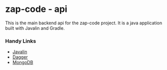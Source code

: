 # zap-code - api

This is the main backend api for the zap-code project. It is a java application built with Javalin and Gradle.

### Handy Links

- [Javalin](https://javalin.io/documentation)
- [Dagger](https://dagger.dev/)
- [MongoDB](https://www.mongodb.com/docs/drivers/java/sync/current/)
